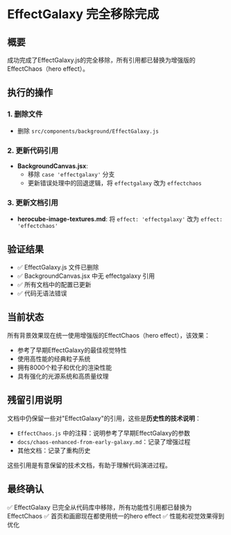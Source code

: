 # EffectGalaxy 完全移除完成

## 概要
成功完成了EffectGalaxy.js的完全移除，所有引用都已替换为增强版的EffectChaos（hero effect）。

## 执行的操作

### 1. 删除文件
- 删除 `src/components/background/EffectGalaxy.js`

### 2. 更新代码引用
- **BackgroundCanvas.jsx**: 
  - 移除 `case 'effectgalaxy'` 分支
  - 更新错误处理中的回退逻辑，将 `effectgalaxy` 改为 `effectchaos`

### 3. 更新文档引用
- **herocube-image-textures.md**: 将 `effect: 'effectgalaxy'` 改为 `effect: 'effectchaos'`

## 验证结果
- ✅ EffectGalaxy.js 文件已删除
- ✅ BackgroundCanvas.jsx 中无 effectgalaxy 引用
- ✅ 所有文档中的配置已更新
- ✅ 代码无语法错误

## 当前状态
所有背景效果现在统一使用增强版的EffectChaos（hero effect），该效果：
- 参考了早期EffectGalaxy的最佳视觉特性
- 使用高性能的经典粒子系统
- 拥有8000个粒子和优化的渲染性能
- 具有强化的光源系统和高质量纹理

## 残留引用说明
文档中仍保留一些对"EffectGalaxy"的引用，这些是**历史性的技术说明**：
- `EffectChaos.js` 中的注释：说明参考了早期EffectGalaxy的参数
- `docs/chaos-enhanced-from-early-galaxy.md`：记录了增强过程
- 其他文档：记录了重构历史

这些引用是有意保留的技术文档，有助于理解代码演进过程。

## 最终确认
✅ EffectGalaxy 已完全从代码库中移除，所有功能性引用都已替换为EffectChaos
✅ 首页和画廊现在都使用统一的hero effect
✅ 性能和视觉效果得到优化
